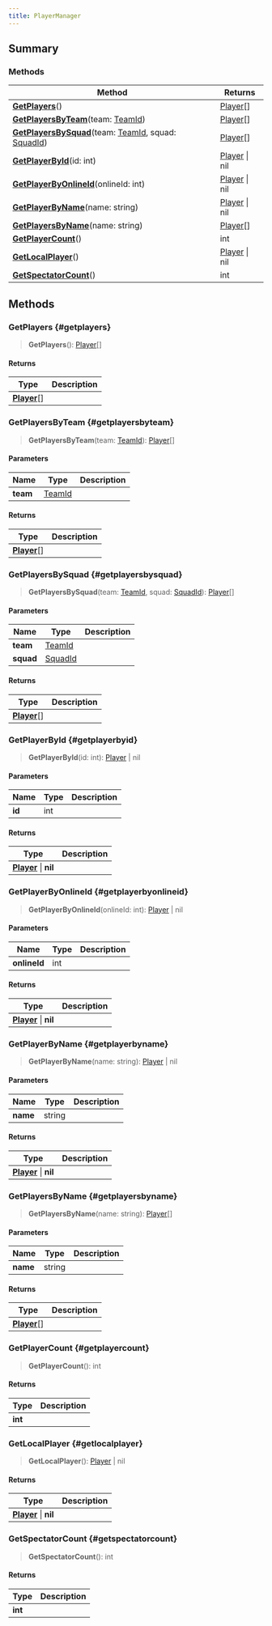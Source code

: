 ```yaml
---
title: PlayerManager
---
```


## Summary

### Methods

| Method | Returns |
| ------ | ------- |
| **[GetPlayers](#getplayers)**() | [Player](/vext/ref/client/type/player)[] |
| **[GetPlayersByTeam](#getplayersbyteam)**(team: [TeamId](/vext/ref/fb/teamid)) | [Player](/vext/ref/client/type/player)[] |
| **[GetPlayersBySquad](#getplayersbysquad)**(team: [TeamId](/vext/ref/fb/teamid), squad: [SquadId](/vext/ref/fb/squadid)) | [Player](/vext/ref/client/type/player)[] |
| **[GetPlayerById](#getplayerbyid)**(id: int) | [Player](/vext/ref/client/type/player) \| nil |
| **[GetPlayerByOnlineId](#getplayerbyonlineid)**(onlineId: int) | [Player](/vext/ref/client/type/player) \| nil |
| **[GetPlayerByName](#getplayerbyname)**(name: string) | [Player](/vext/ref/client/type/player) \| nil |
| **[GetPlayersByName](#getplayersbyname)**(name: string) | [Player](/vext/ref/client/type/player)[] |
| **[GetPlayerCount](#getplayercount)**() | int |
| **[GetLocalPlayer](#getlocalplayer)**() | [Player](/vext/ref/client/type/player) \| nil |
| **[GetSpectatorCount](#getspectatorcount)**() | int |

## Methods

### GetPlayers {#getplayers}

> **GetPlayers**(): [Player](/vext/ref/client/type/player)[]

#### Returns

| Type | Description |
| ---- | ----------- |
| **[Player](/vext/ref/client/type/player)**[] |  |

### GetPlayersByTeam {#getplayersbyteam}

> **GetPlayersByTeam**(team: [TeamId](/vext/ref/fb/teamid)): [Player](/vext/ref/client/type/player)[]

#### Parameters

| Name | Type | Description |
| ---- | ---- | ----------- |
| **team** | [TeamId](/vext/ref/fb/teamid) |  |

#### Returns

| Type | Description |
| ---- | ----------- |
| **[Player](/vext/ref/client/type/player)**[] |  |

### GetPlayersBySquad {#getplayersbysquad}

> **GetPlayersBySquad**(team: [TeamId](/vext/ref/fb/teamid), squad: [SquadId](/vext/ref/fb/squadid)): [Player](/vext/ref/client/type/player)[]

#### Parameters

| Name | Type | Description |
| ---- | ---- | ----------- |
| **team** | [TeamId](/vext/ref/fb/teamid) |  |
| **squad** | [SquadId](/vext/ref/fb/squadid) |  |

#### Returns

| Type | Description |
| ---- | ----------- |
| **[Player](/vext/ref/client/type/player)**[] |  |

### GetPlayerById {#getplayerbyid}

> **GetPlayerById**(id: int): [Player](/vext/ref/client/type/player) \| nil

#### Parameters

| Name | Type | Description |
| ---- | ---- | ----------- |
| **id** | int |  |

#### Returns

| Type | Description |
| ---- | ----------- |
| **[Player](/vext/ref/client/type/player)** \| **nil** |  |

### GetPlayerByOnlineId {#getplayerbyonlineid}

> **GetPlayerByOnlineId**(onlineId: int): [Player](/vext/ref/client/type/player) \| nil

#### Parameters

| Name | Type | Description |
| ---- | ---- | ----------- |
| **onlineId** | int |  |

#### Returns

| Type | Description |
| ---- | ----------- |
| **[Player](/vext/ref/client/type/player)** \| **nil** |  |

### GetPlayerByName {#getplayerbyname}

> **GetPlayerByName**(name: string): [Player](/vext/ref/client/type/player) \| nil

#### Parameters

| Name | Type | Description |
| ---- | ---- | ----------- |
| **name** | string |  |

#### Returns

| Type | Description |
| ---- | ----------- |
| **[Player](/vext/ref/client/type/player)** \| **nil** |  |

### GetPlayersByName {#getplayersbyname}

> **GetPlayersByName**(name: string): [Player](/vext/ref/client/type/player)[]

#### Parameters

| Name | Type | Description |
| ---- | ---- | ----------- |
| **name** | string |  |

#### Returns

| Type | Description |
| ---- | ----------- |
| **[Player](/vext/ref/client/type/player)**[] |  |

### GetPlayerCount {#getplayercount}

> **GetPlayerCount**(): int

#### Returns

| Type | Description |
| ---- | ----------- |
| **int** |  |

### GetLocalPlayer {#getlocalplayer}

> **GetLocalPlayer**(): [Player](/vext/ref/client/type/player) \| nil

#### Returns

| Type | Description |
| ---- | ----------- |
| **[Player](/vext/ref/client/type/player)** \| **nil** |  |

### GetSpectatorCount {#getspectatorcount}

> **GetSpectatorCount**(): int

#### Returns

| Type | Description |
| ---- | ----------- |
| **int** |  |

